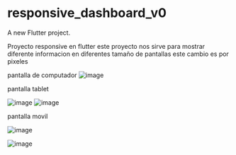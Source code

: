# responsive_dashboard_v0

A new Flutter project.

Proyecto responsive en flutter
este proyecto nos sirve para mostrar diferente informacion en diferentes tamaño de pantallas este cambio es por pixeles

pantalla de computador
![image](https://user-images.githubusercontent.com/109631504/197315023-42d6073e-b6f7-46eb-a6eb-7e38ec206410.png)








pantalla tablet



![image](https://user-images.githubusercontent.com/109631504/197315039-8be3cf32-c81a-49cd-9ee9-860c6b9cf805.png)
![image](https://user-images.githubusercontent.com/109631504/197315051-3ce98db8-bdfa-453e-a1ed-6a09a3cbd2fb.png)








pantalla movil


![image](https://user-images.githubusercontent.com/109631504/197315065-a50ef646-493d-40fb-81e3-018e17c0667a.png)

![image](https://user-images.githubusercontent.com/109631504/197315072-1c50d418-167c-4dbf-b452-7c4f55895fbf.png)


